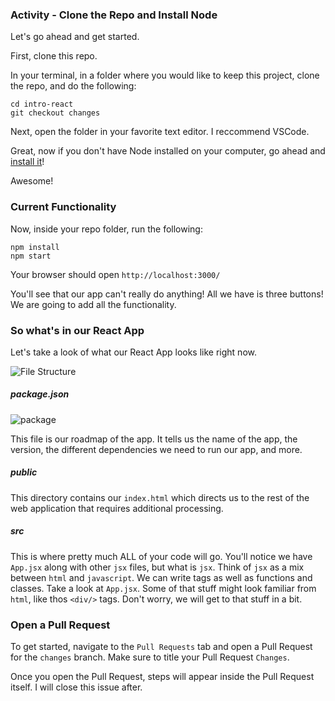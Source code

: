 ### Activity - Clone the Repo and Install Node

Let's go ahead and get started.

First, clone this repo.

In your terminal, in a folder where you would like to keep this project, clone the repo, and do the following:

```
cd intro-react
git checkout changes
```

Next, open the folder in your favorite text editor. I reccommend VSCode.

Great, now if you don't have Node installed on your computer, go ahead and [install it](https://nodejs.org/en/download/)!

Awesome!

### Current Functionality 

Now, inside your repo folder, run the following:

```
npm install
npm start
```

Your browser should open `http://localhost:3000/`

You'll see that our app can't really do anything! All we have is three buttons! We are going to add all the functionality.


### So what's in our React App
Let's take a look of what our React App looks like right now.

![File Structure](https://user-images.githubusercontent.com/25253905/61294641-28e68700-a78b-11e9-9bc1-ff468312ca8b.png)


##### package.json

![package](https://user-images.githubusercontent.com/25253905/61294748-5e8b7000-a78b-11e9-9475-163d8c7bc6b3.png)

This file is our roadmap of the app. It tells us the name of the app, the version, the different dependencies we need to run our app, and more.

##### public

This directory contains our `index.html` which directs us to the rest of the web application that requires additional processing.

##### src

This is where pretty much ALL of your code will go. You'll notice we have `App.jsx` along with other `jsx` files, but what is `jsx`. Think of `jsx` as a mix between `html` and `javascript`. We can write tags as well as functions and classes. Take a look at `App.jsx`. Some of that stuff might look familiar from `html`, like thos `<div/>` tags. Don't worry, we will get to that stuff in a bit.


### Open a Pull Request
To get started, navigate to the `Pull Requests` tab and open a Pull Request for the `changes` branch. Make sure to title your Pull Request `Changes`. 

Once you open the Pull Request, steps will appear inside the Pull Request itself. I will close this issue after.

